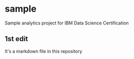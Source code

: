 # sample
Sample analytics project for IBM Data Science Certification

## 1st edit
It's a markdown file in this repository
